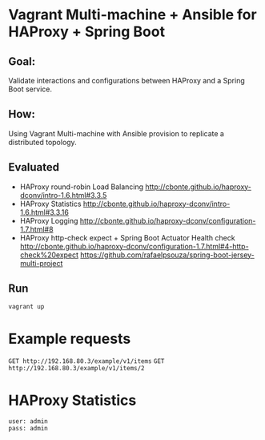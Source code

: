 # Vagrant Multi-machine + Ansible for HAProxy + Spring Boot

## Goal: 
Validate interactions and configurations between HAProxy and a Spring Boot service.

## How: 
Using Vagrant Multi-machine with Ansible provision to replicate a distributed topology.

    
## Evaluated

* HAProxy round-robin Load Balancing http://cbonte.github.io/haproxy-dconv/intro-1.6.html#3.3.5
* HAProxy Statistics http://cbonte.github.io/haproxy-dconv/intro-1.6.html#3.3.16
* HAProxy Logging http://cbonte.github.io/haproxy-dconv/configuration-1.7.html#8
* HAProxy http-check expect + Spring Boot Actuator Health check http://cbonte.github.io/haproxy-dconv/configuration-1.7.html#4-http-check%20expect https://github.com/rafaelpsouza/spring-boot-jersey-multi-project

## Run
``` vagrant up ```

# Example requests
``` GET http://192.168.80.3/example/v1/items ```
``` GET http://192.168.80.3/example/v1/items/2 ```

# HAProxy Statistics

``` http://192.168.80.3:2020/ 
user: admin
pass: admin
```
